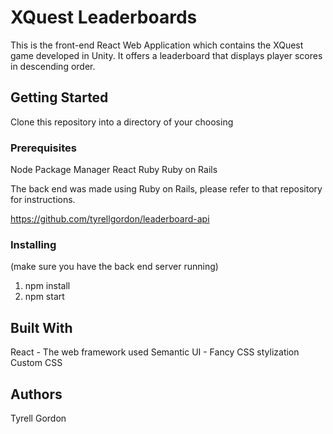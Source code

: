 # XQuest Leaderboards

This is the front-end React Web Application which contains the XQuest game developed in Unity. It offers a leaderboard that displays player scores in descending order.


## Getting Started

Clone this repository into a directory of your choosing

### Prerequisites

Node Package Manager 
React 
Ruby
Ruby on Rails

The back end was made using Ruby on Rails, please refer to that repository for instructions.

https://github.com/tyrellgordon/leaderboard-api


### Installing

(make sure you have the back end server running)

1. npm install
2. npm start 



## Built With
React  - The web framework used
Semantic UI - Fancy CSS stylization 
Custom CSS

## Authors
Tyrell Gordon

